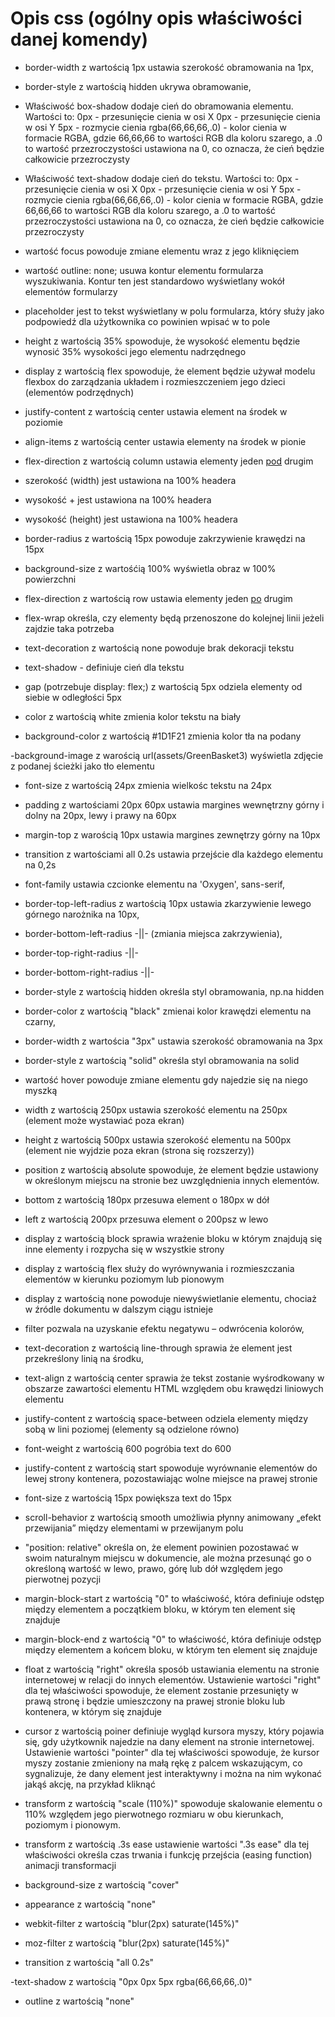 # Opis css (ogólny opis właściwości danej komendy)
- border-width z wartością 1px ustawia szerokość obramowania na 1px,

- border-style z wartością hidden ukrywa obramowanie,

- Właściwość box-shadow dodaje cień do obramowania elementu. Wartości to:
0px - przesunięcie cienia w osi X
0px - przesunięcie cienia w osi Y
5px - rozmycie cienia
rgba(66,66,66,.0) - kolor cienia w formacie RGBA, gdzie 66,66,66 to wartości RGB dla koloru szarego, a .0 to wartość przezroczystości ustawiona na 0, co oznacza, że cień będzie całkowicie przezroczysty

- Właściwość text-shadow dodaje cień do tekstu. Wartości to:
0px - przesunięcie cienia w osi X
0px - przesunięcie cienia w osi Y
5px - rozmycie cienia
rgba(66,66,66,.0) - kolor cienia w formacie RGBA, gdzie 66,66,66 to wartości RGB dla koloru szarego, a .0 to wartość przezroczystości ustawiona na 0, co oznacza, że cień będzie całkowicie przezroczysty

- wartość focus powoduje zmiane elementu wraz z jego kliknięciem

- wartość outline: none; usuwa kontur elementu formularza wyszukiwania. Kontur ten jest standardowo wyświetlany wokół elementów formularzy

- placeholder jest to tekst wyświetlany w polu formularza, który służy jako podpowiedź dla użytkownika co powinien wpisać w to pole

- height z wartością 35% spowoduje, że wysokość elementu będzie wynosić 35% wysokości jego elementu nadrzędnego

- display z wartością flex spowoduje, że element będzie używał modelu flexbox do zarządzania układem i rozmieszczeniem jego dzieci (elementów podrzędnych)

- justify-content z wartością center ustawia element na środek w poziomie

- align-items z wartością center ustawia elementy na środek w pionie

- flex-direction z wartością column ustawia elementy jeden <u>pod</u> drugim

- szerokość (width) jest ustawiona na 100% headera

-  wysokość + jest ustawiona na 100% headera

-  wysokość (height) jest ustawiona na 100% headera

- border-radius z wartością 15px powoduje zakrzywienie krawędzi na 15px

- background-size z wartośćią 100% wyświetla obraz w 100% powierzchni

- flex-direction z wartością row ustawia elementy jeden <u>po</u> drugim

- flex-wrap określa, czy elementy będą przenoszone do kolejnej linii jeżeli zajdzie taka potrzeba

- text-decoration z wartością none powoduje brak dekoracji tekstu

- text-shadow - definiuje cień dla tekstu

- gap (potrzebuje display: flex;) z wartością 5px odziela elementy od siebie w odległości 5px

- color z wartością white zmienia kolor tekstu na biały

- background-color z wartością  #1D1F21 zmienia kolor tła na podany

-background-image z warością url(assets/GreenBasket3) wyświetla zdjęcie z podanej ścieżki jako tło elementu

- font-size z wartością 24px zmienia wielkośc tekstu na 24px

- padding z wartościami 20px 60px ustawia margines wewnętrzny górny i dolny na 20px, lewy i prawy  na 60px

- margin-top z warością 10px ustawia margines zewnętrzy górny na 10px

- transition z wartościami all 0.2s ustawia przejście dla każdego elementu na 0,2s

- font-family ustawia czcionke elementu na 'Oxygen', sans-serif,

- border-top-left-radius z wartością 10px ustawia zkarzywienie lewego górnego narożnika na 10px,

- border-bottom-left-radius -||- (zmiania miejsca zakrzywienia),

- border-top-right-radius -||-

- border-bottom-right-radius -||-

- border-style z wartością hidden określa styl obramowania, np.na hidden

- border-color z wartością "black" zmienai kolor krawędzi elementu na czarny,
   
- border-width z wartościa "3px" ustawia szerokość obramowania na 3px
    
- border-style z wartością "solid" określa styl obramowania na solid

- wartość hover powoduje zmiane elementu gdy najedzie się na niego myszką

- width z wartością 250px ustawia szerokość elementu na 250px (element może wystawiać poza ekran)

- height z wartością 500px ustawia szerokość elementu na 500px (element nie wyjdzie poza ekran (strona się rozszerzy))

- position z wartością absolute spowoduje, że element będzie ustawiony w określonym miejscu na stronie bez uwzględnienia innych elementów.

- bottom z wartością 180px przesuwa element o 180px w dół

- left z wartością 200px przesuwa element o 200psz w lewo

- display z wartością block sprawia wrażenie bloku w którym znajdują się inne elementy i rozpycha się w wszystkie strony

- display z wartością flex służy do wyrównywania i rozmieszczania elementów w kierunku poziomym lub pionowym

- display z wartością none powoduje niewyświetlanie elementu, chociaż w źródle dokumentu w dalszym ciągu istnieje

-  filter pozwala na uzyskanie efektu negatywu – odwrócenia kolorów,

-  text-decoration z wartością line-through sprawia że element jest przekreślony linią na środku,

- text-align z wartością center sprawia że tekst zostanie wyśrodkowany w obszarze zawartości elementu HTML względem obu krawędzi liniowych elementu

- justify-content z wartością space-between odziela elementy między sobą w lini poziomej (elementy są odzielone równo)

-  font-weight z wartością 600 pogróbia text do 600

-  justify-content z wartością start spowoduje wyrównanie elementów do lewej strony kontenera, pozostawiając wolne miejsce na prawej stronie

- font-size z wartością 15px powiększa text do 15px

- scroll-behavior z wartością smooth umożliwia płynny animowany „efekt przewijania” między elementami w przewijanym polu

- "position: relative" określa on, że element powinien pozostawać w swoim naturalnym miejscu w dokumencie, ale można przesunąć go o określoną wartość w lewo, prawo, górę lub dół względem jego pierwotnej pozycji

-  margin-block-start z wartością "0" to właściwość, która definiuje odstęp między elementem a początkiem bloku, w którym ten element się znajduje

- margin-block-end z wartością "0" to właściwość, która definiuje odstęp między elementem a końcem bloku, w którym ten element się znajduje

- float z wartością "right" określa sposób ustawiania elementu na stronie internetowej w relacji do innych elementów. Ustawienie wartości "right" dla tej właściwości spowoduje, że element zostanie przesunięty w prawą stronę i będzie umieszczony na prawej stronie bloku lub kontenera, w którym się znajduje

- cursor z wartością poiner definiuje wygląd kursora myszy, który pojawia się, gdy użytkownik najedzie na dany element na stronie internetowej. Ustawienie wartości "pointer" dla tej właściwości spowoduje, że kursor myszy zostanie zmieniony na małą rękę z palcem wskazującym, co sygnalizuje, że dany element jest interaktywny i można na nim wykonać jakąś akcję, na przykład kliknąć

- transform z wartością "scale (110%)" spowoduje skalowanie elementu o 110% względem jego pierwotnego rozmiaru w obu kierunkach, poziomym i pionowym.

- transform z wartością .3s ease ustawienie wartości ".3s ease" dla tej właściwości określa czas trwania i funkcję przejścia (easing function) animacji transformacji

-  background-size z wartością "cover"

- appearance z wartością "none"

- webkit-filter z wartością "blur(2px) saturate(145%)"

- moz-filter z wartością "blur(2px) saturate(145%)"

- transition z wartością "all 0.2s"
  
-text-shadow z wartością "0px 0px 5px rgba(66,66,66,.0)"
    
- outline z wartością "none"

